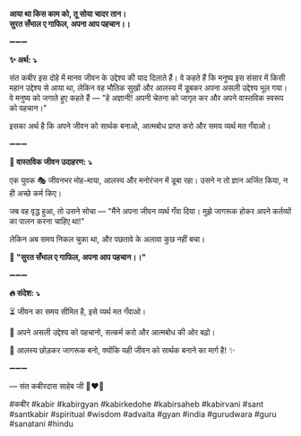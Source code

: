 **आया था किस काम को, तू सोया चादर तान।**\
**सुरत सँभाल ए गाफिल, अपना आप पहचान।।**

➖➖➖

**✨ अर्थ: ⤵**

संत कबीर इस दोहे में मानव जीवन के उद्देश्य की याद दिलाते हैं। वे कहते हैं कि मनुष्य इस संसार में किसी महान उद्देश्य से आया था, लेकिन वह भौतिक सुखों और आलस्य में डूबकर अपना असली उद्देश्य भूल गया।
वे मनुष्य को जगाते हुए कहते हैं — "हे अज्ञानी! अपनी चेतना को जागृत कर और अपने वास्तविक स्वरूप को पहचान।"

इसका अर्थ है कि अपने जीवन को सार्थक बनाओ, आत्मबोध प्राप्त करो और समय व्यर्थ मत गँवाओ।

➖➖➖

**🌾 वास्तविक जीवन उदाहरण: ⤵**

एक युवक 🎭 जीवनभर मोह-माया, आलस्य और मनोरंजन में डूबा रहा। उसने न तो ज्ञान अर्जित किया, न ही अच्छे कर्म किए।

जब वह वृद्ध हुआ, तो उसने सोचा — "मैंने अपना जीवन व्यर्थ गँवा दिया। मुझे जागरूक होकर अपने कर्तव्यों का पालन करना चाहिए था!"

लेकिन अब समय निकल चुका था, और पछतावे के अलावा कुछ नहीं बचा।

**📜 "सुरत सँभाल ए गाफिल, अपना आप पहचान।।"**

➖➖➖

**🔥 संदेश: ⤵**

⏳ जीवन का समय सीमित है, इसे व्यर्थ मत गँवाओ।

🙏 अपने असली उद्देश्य को पहचानो, सत्कर्म करो और आत्मबोध की ओर बढ़ो।

🌿 आलस्य छोड़कर जागरूक बनो, क्योंकि यही जीवन को सार्थक बनाने का मार्ग है! ✨

➖➖➖

— संत कबीरदास साहेब जी 🙏❤️💯

#कबीर #kabir #kabirgyan #kabirkedohe #kabirsaheb #kabirvani #sant #santkabir #spiritual #wisdom #advaita #gyan #india #gurudwara #guru #sanatani #hindu
